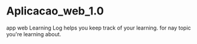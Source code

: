 # Aplicacao_web_1.0
app web
Learning Log helps you keep track of your learning. for nay topic you're learning about.
